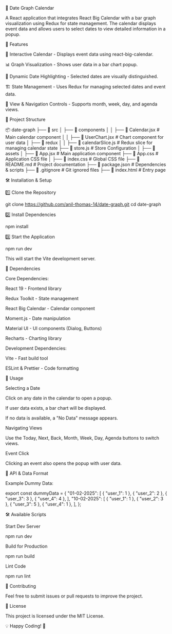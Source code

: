 📅 Date Graph Calendar

A React application that integrates React Big Calendar with a bar graph visualization using Redux for state management. The calendar displays event data and allows users to select dates to view detailed information in a popup.

🚀 Features

📆 Interactive Calendar - Displays event data using react-big-calendar.

📊 Graph Visualization - Shows user data in a bar chart popup.

🎨 Dynamic Date Highlighting - Selected dates are visually distinguished.

🏗 State Management - Uses Redux for managing selected dates and event data.

🔄 View & Navigation Controls - Supports month, week, day, and agenda views.

📂 Project Structure

📦 date-graph
├── 📁 src
│   ├── 📁 components
│   │   ├── 📄 Calendar.jsx  # Main calendar component
│   │   ├── 📄 UserChart.jsx  # Chart component for user data
│   ├── 📁 redux
│   │   ├── 📄 calendarSlice.js  # Redux slice for managing calendar state
        ├── 📄 store.js  # Store Configuration
│   ├── 📁 assets
│   ├── 📄 App.jsx  # Main application component
    ├── 📄 App.css  # Application CSS file
│   ├── 📄 index.css  # Global CSS file
├── 📄 README.md  # Project documentation
├── 📄 package.json  # Dependencies & scripts
├── 📄 .gitignore  # Git ignored files
├── 📄 index.html  # Entry page

🛠 Installation & Setup

1️⃣ Clone the Repository

git clone https://github.com/anil-thomas-14/date-graph.git
cd date-graph

2️⃣ Install Dependencies

npm install

3️⃣ Start the Application

npm run dev

This will start the Vite development server.

🎨 Dependencies

Core Dependencies:

React 19 - Frontend library

Redux Toolkit - State management

React Big Calendar - Calendar component

Moment.js - Date manipulation

Material UI - UI components (Dialog, Buttons)

Recharts - Charting library

Development Dependencies:

Vite - Fast build tool

ESLint & Prettier - Code formatting

🎯 Usage

Selecting a Date

Click on any date in the calendar to open a popup.

If user data exists, a bar chart will be displayed.

If no data is available, a "No Data" message appears.

Navigating Views

Use the Today, Next, Back, Month, Week, Day, Agenda buttons to switch views.

Event Click

Clicking an event also opens the popup with user data.

🔄 API & Data Format

Example Dummy Data:

export const dummyData = {
  "01-02-2025": [
    { "user_1": 1 },
    { "user_2": 2 },
    { "user_3": 3 },
    { "user_4": 4 },
  ],
  "10-02-2025": [
    { "user_1": 1 },
    { "user_2": 3 },
    { "user_3": 5 },
    { "user_4": 1 },
  ],
};

🛠 Available Scripts

Start Dev Server

npm run dev

Build for Production

npm run build

Lint Code

npm run lint

🙌 Contributing

Feel free to submit issues or pull requests to improve the project.

📜 License

This project is licensed under the MIT License.

💡 Happy Coding! 🎉